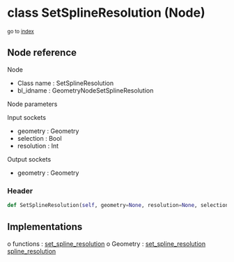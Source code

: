 # class SetSplineResolution (Node)

<sub>go to [index](/docs/index.md)</sub>

## Node reference

Node
 - Class name : SetSplineResolution
 - bl_idname : GeometryNodeSetSplineResolution

Node parameters

Input sockets
 - geometry : Geometry
 - selection : Bool
 - resolution : Int

Output sockets
 - geometry : Geometry

### Header

``` python
def SetSplineResolution(self, geometry=None, resolution=None, selection=None, node_label=None, node_color=None):
```

## Implementations

o functions : [set_spline_resolution](/docs/GeoNodes_classes/GLOBAL.md#set_spline_resolution)
o Geometry : [set_spline_resolution](/docs/GeoNodes_classes/Geometry.md#set_spline_resolution) [spline_resolution](/docs/GeoNodes_classes/Geometry.md#spline_resolution)

